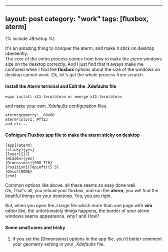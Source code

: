 # ####################################################
---
layout: post
category: "work"
tags: [fluxbox, aterm]
---
{% include JB/setup %}

It's an amazing thing to conquer the aterm, and make it stick on desktop obediently.  
The core of the entire process comes from how to make the aterm windows size on the desktop correctly. And I just find that It aways make me confused when I find the **fluxbox** options about the size of the windows on desktop cannot work.  Ok, let's get the whole process from scratch.   
#### Install the Aterm terminal and Edit the .Xdefaults file ####     

    equo install x11-term/aterm or emerge x11-term/aterm

and make your own .Xdefaults configuration files.  

    aterm*geometry:  80x60
    aterm*color1: #ff23
    and etc...

#### Cofnigure Fluxbox app file to make the aterm sticky on desktop ####   

    [app](aterm)
    [sticky]{yes}
    [layer]{12}
    [Hidden]{yes}
    [Dimensions]{900 710}
    [Position](TopLeft){5 5}
    [Deco]{NONE}
    [end]

Common options like above. all these seems so easy done well.  
Ok, That's all, you reload your fluxbox, and run the **aterm**, you will find the beatiful things on your desktoop. Yes, you are right.  

But, when you open the a large file which more than one page with **vim** editor like, the unfortunately things happens, the border of your aterm windows seems appearence. why? and How?  
#### Some small cares and tricky ####    
1.  if you set the \[Dimensions\] options in the app file, you'd better comment your geometry setting in your *.Xdefaults* file.  
